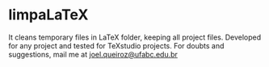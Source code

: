 # limpaLaTeX
It cleans temporary files in LaTeX folder, keeping all project files. Developed for any project and tested for TeXstudio projects. For doubts and suggestions, mail me at joel.queiroz@ufabc.edu.br
